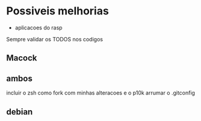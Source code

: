 # Possiveis melhorias

- aplicacoes do rasp

Sempre validar os TODOS nos codigos

## Macock

## ambos

incluir o zsh como fork com minhas alteracoes
e o p10k
arrumar o .gitconfig

## debian